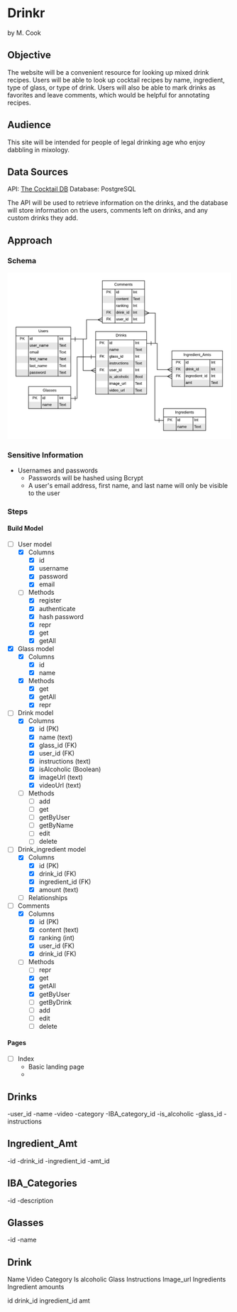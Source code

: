 # Drinkr

by M. Cook

## Objective

The website will be a convenient resource for looking up mixed drink recipes.  Users will be able to look up cocktail recipes by name, ingredient, type of glass, or type of drink.  Users will also be able to mark drinks as favorites and leave comments, which would be helpful for annotating recipes.

## Audience

This site will be intended for people of legal drinking age who enjoy dabbling in mixology.

## Data Sources

API: [The Cocktail DB](https://www.thecocktaildb.com/api.php)
Database: PostgreSQL

The API will be used to retrieve information on the drinks, and the database will store information on the users, comments left on drinks, and any custom drinks they add.

## Approach

### Schema

![Database schema for Drinkr](static/images/db_schema.png "Schema")

### Sensitive Information

- Usernames and passwords
  - Passwords will be hashed using Bcrypt
  - A user's email address, first name, and last name will only be visible to the user

### Steps

#### Build Model

- [ ] User model
  - [x] Columns
    - [x] id
    - [x] username
    - [x] password
    - [x] email
  - [ ] Methods
    - [x] register
    - [x] authenticate
    - [x] hash password
    - [x] repr
    - [x] get
    - [x] getAll
- [x] Glass model
  - [x] Columns
    - [x] id
    - [x] name
  - [x] Methods
    - [x] get
    - [x] getAll
    - [x] repr
- [ ] Drink model
  - [x] Columns
    - [x] id (PK)
    - [x] name (text)
    - [x] glass_id (FK)
    - [x] user_id (FK)
    - [x] instructions (text)
    - [x] isAlcoholic (Boolean)
    - [x] imageUrl (text)
    - [x] videoUrl (text)
  - [ ] Methods
    - [ ] add
    - [ ] get
    - [ ] getByUser
    - [ ] getByName
    - [ ] edit
    - [ ] delete
- [ ] Drink_ingredient model
  - [x] Columns
    - [x] id (PK)
    - [x] drink_id (FK)
    - [x] ingredient_id (FK)
    - [x] amount (text)
  - [ ] Relationships
- [ ] Comments
  - [x] Columns
    - [x] id (PK)
    - [x] content (text)
    - [x] ranking (int)
    - [x] user_id (FK)
    - [x] drink_id (FK)
  - [ ] Methods
    - [ ] repr
    - [x] get
    - [x] getAll
    - [x] getByUser
    - [ ] getByDrink
    - [ ] add
    - [ ] edit
    - [ ] delete

#### Pages

- [ ] Index
  - Basic landing page
  - 

Drinks
------
-user_id
-name
-video
-category
-IBA_category_id
-is_alcoholic
-glass_id
-instructions

Ingredient_Amt
--------------
-id
-drink_id
-ingredient_id
-amt_id

IBA_Categories
--------------
-id
-description

Glasses
-------
-id
-name



Drink
-----
Name
Video
Category
Is alcoholic
Glass
Instructions
Image_url
Ingredients
Ingredient amounts

id
drink_id
ingredient_id
amt